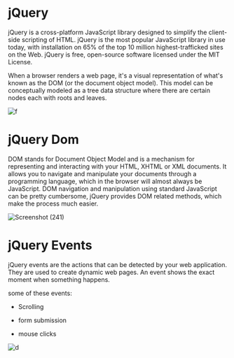 # jQuery

jQuery is a cross-platform JavaScript library designed to simplify the client-side scripting of HTML. jQuery is the most popular JavaScript library in use today, with installation on 65% of the top 10 million highest-trafficked sites on the Web. jQuery is free, open-source software licensed under the MIT License.

When a browser renders a web page, it's a visual representation of what's known as the DOM (or the document object model). This model can be conceptually modeled as a tree data structure where there are certain nodes each with roots and leaves.

![f](https://cdn.educba.com/academy/wp-content/uploads/2019/05/what-is-jquery-1.png)


# jQuery Dom

DOM stands for Document Object Model and is a mechanism for representing and interacting with your HTML, XHTML or XML documents. It allows you to navigate and manipulate your documents through a programming language, which in the browser will almost always be JavaScript. DOM navigation and manipulation using standard JavaScript can be pretty cumbersome,  jQuery provides DOM related methods, which make the process much easier.

![Screenshot (241)](https://user-images.githubusercontent.com/70090232/96405770-af87e080-11e6-11eb-873a-e52da3bb2c88.png)



# jQuery Events


jQuery events are the actions that can be detected by your web application. They are used to create dynamic web pages. An event shows the exact moment when something happens.

some of these events:

- Scrolling 

- form submission

- mouse clicks

![d](https://www.geeksread.com/wp-content/uploads/2018/05/JavaScript-tutorial-44-Click-Event-in-jQuery.png)


